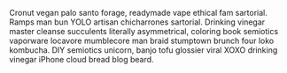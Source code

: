 Cronut vegan palo santo forage, readymade vape ethical fam sartorial. Ramps man bun YOLO artisan chicharrones sartorial. Drinking vinegar master cleanse succulents literally asymmetrical, coloring book semiotics vaporware locavore mumblecore man braid stumptown brunch four loko kombucha. DIY semiotics unicorn, banjo tofu glossier viral XOXO drinking vinegar iPhone cloud bread blog beard.